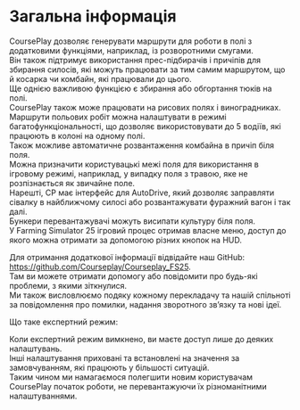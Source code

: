 # Загальна інформація
  
CoursePlay дозволяє генерувати маршрути для роботи в полі з додатковими функціями, наприклад, із розворотними смугами.   
Він також підтримує використання прес-підбирачів і причіпів для збирання силосів, які можуть працювати за тим самим маршрутом, що й косарка чи комбайн, які працювали до цього.    
Ще однією важливою функцією є збирання або обгортання тюків на полі.    
CoursePlay також може працювати на рисових полях і виноградниках.    
Маршрути польових робіт можна налаштувати в режимі багатофункціональності, що дозволяє використовувати до 5 водіїв, які працюють в колоні на одному полі.   
Також можливе автоматичне розвантаження комбайна в причіп біля поля.  
Можна призначити користувацькі межі поля для використання в ігровому режимі, наприклад, у випадку поля з травою, яке не розпізнається як звичайне поле.  
Нарешті, CP має інтерфейс для AutoDrive, який дозволяє заправляти сівалку в найближчому силосі або розвантажувати фуражний вагон і так далі.  
Бункери перевантажувачі можуть висипати культуру біля поля.  
У Farming Simulator 25 ігровий процес отримав власне меню, доступ до якого можна отримати за допомогою різних кнопок на HUD.  
  
Для отримання додаткової інформації відвідайте наш GitHub: https://github.com/Courseplay/Courseplay_FS25.    
Там ви можете отримати допомогу або повідомити про будь-які проблеми, з якими зіткнулися.    
Ми також висловлюємо подяку кожному перекладачу та нашій спільноті за повідомлення про помилки, надання зворотного зв’язку та нові ідеї.    
  
Що таке експертний режим:  

Коли експертний режим вимкнено, ви маєте доступ лише до деяких налаштувань.  
Інші налаштування приховані та встановлені на значення за замовчуванням, які працюють у більшості ситуацій.  
Таким чином ми намагаємося полегшити новим користувачам CoursePlay початок роботи, не перевантажуючи їх різноманітними налаштуваннями.  



